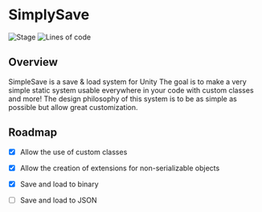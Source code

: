 # SimplySave

![Stage][b1]
![Lines of code][b2]

[b1]: https://img.shields.io/badge/stage-indev-red
[b2]: https://tokei.rs/b1/github/tontontchou/SimplySave

## Overview

SimpleSave is a save & load system for Unity
The goal is to make a very simple static system usable everywhere in your code with custom classes and more!
The design philosophy of this system is to be as simple as possible but allow great customization.

## Roadmap

- [x] Allow the use of custom classes
- [x] Allow the creation of extensions for non-serializable objects
- [x] Save and load to binary
- [ ] Save and load to JSON



